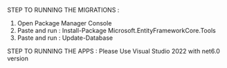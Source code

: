 STEP TO RUNNING THE MIGRATIONS :

1. Open Package Manager Console
2. Paste and run : Install-Package Microsoft.EntityFrameworkCore.Tools 
3. Paste and run : Update-Database

STEP TO RUNNING THE APPS :
Please Use Visual Studio 2022 with net6.0 version
